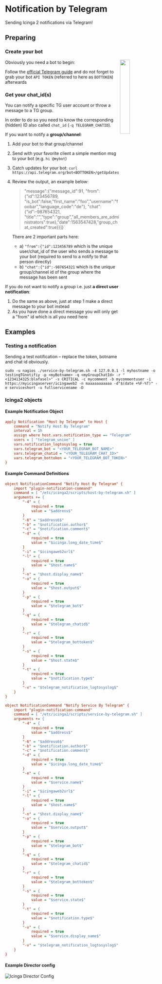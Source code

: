 # Notification by Telegram
Sending Icinga 2 notifications via Telegram!

## Preparing
### Create your bot

<img src="img/Telegram.png" width="25%" align="right">

Obviously you need a bot to begin:

Follow the [official Telegram guide](https://core.telegram.org/bots) and do not forget to grab your bot `API TOKEN` (referred to here as `BOTTOKEN`) afterwards

### Get your chat_id(s)

You can notify a specific TG user account or throw a message to a TG group.

In order to do so you need to know the corresponding (hidden) ID also called `chat_id` (`-q TELEGRAM_CHATID`).

If you want to notify a **group/channel**:

1. Add your bot to that group/channel
1. Send with your favorite client a simple mention msg to your bot (e.g. `hi @mybot`)
1. Catch updates for your bot:
`curl https://api.telegram.org/bot<BOTTOKEN>/getUpdates`
1. Review the output, an example below:
   > "message":{"message_id":91, "from":{"id":123456789, "is_bot":false,"first_name":"foo","username":"foobar","language_code":"de"}, "chat":{"id":-987654321, "title":"<GROUPNAME>","type":"group","all_members_are_administrators":true},"date":1563547428,"group_chat_created":true}}]}`

    There are 2 important parts here:
     - a) `"from":{"id":123456789` which is the unique user/chat_id of the user who sends a message to your bot (required to send to a notify to that person directly)
     - b) `"chat":{"id":-987654321` which is the unique group/channel id of the group where the message has been sent

If you do not want to notify a group i.e. just **a direct user notification**:

1. Do the same as above, just at step 1 make a direct message to your bot instead
1. As you have done a direct message you will only get a "from" id which is all you need here

## Examples

### Testing a notification

Sending a test notification – replace the token, botname and chat id obviously.

`sudo -u nagios ./service-by-telegram.sh -4 127.0.0.1 -l myhostname -o testingTGnotifiy -p <myBotname> -q <myGroupChatId> -r "<1234134325:blafasel>" -s CRITICAL -c mycomment -b mycommentuser -i https://myicingaserver/icingaweb2 -n maaaaaaaaaaa -d"$(date +%F-%T)" -e serviceshort -u fullservicename -D`


### Icinga2 objects
#### Example Notification Object

```ini
apply Notification "Host by Telegram" to Host {
    command = "Notify Host By Telegram"
    interval = 1h
    assign where host.vars.notification_type == "Telegram"
    users = [ "telegram_unixe" ]
    vars.notification_logtosyslog = true
    vars.telegram_bot = "<YOUR_TELEGRAM_BOT_NAME>"
    vars.telegram_chatid = "<YOUR_TELEGRAM_CHAT_ID>"
    vars.telegram_bottoken = "<YOUR_TELEGRAM_BOT_TOKEN>"
}
```

#### Example Command Definitions

```ini
object NotificationCommand "Notify Host By Telegram" {
    import "plugin-notification-command"
    command = [ "/etc/icinga2/scripts/host-by-telegram.sh" ]
    arguments += {
        "-4" = {
            required = true
            value = "$address$"
        }
        "-6" = "$address6$"
        "-b" = "$notification.author$"
        "-c" = "$notification.comment$"
        "-d" = {
            required = true
            value = "$icinga.long_date_time$"
        }
        "-i" = "$icingaweb2url$"
        "-l" = {
            required = true
            value = "$host.name$"
        }
        "-n" = "$host.display_name$"
        "-o" = {
            required = true
            value = "$host.output$"
        }
        "-p" = {
            required = true
            value = "$telegram_bot$"
        }
        "-q" = {
            required = true
            value = "$telegram_chatid$"
        }
        "-r" = {
            required = true
            value = "$telegram_bottoken$"
        }
        "-s" = {
            required = true
            value = "$host.state$"
        }
        "-t" = {
            required = true
            value = "$notification.type$"
        }
        "-v" = "$telegram_notification_logtosyslog$"
    }
}
```

```ini
object NotificationCommand "Notify Service By Telegram" {
    import "plugin-notification-command"
    command = [ "/etc/icinga2/scripts/service-by-telegram.sh" ]
    arguments += {
        "-4" = {
            required = true
            value = "$address$"
        }
        "-6" = "$address6$"
        "-b" = "$notification.author$"
        "-c" = "$notification.comment$"
        "-d" = {
            required = true
            value = "$icinga.long_date_time$"
        }
        "-e" = {
            required = true
            value = "$service.name$"
        }
        "-i" = "$icingaweb2url$"
        "-l" = {
            required = true
            value = "$host.name$"
        }
        "-n" = "$host.display_name$"
        "-o" = {
            required = true
            value = "$service.output$"
        }
        "-p" = {
            required = true
            value = "$telegram_bot$"
        }
        "-q" = {
            required = true
            value = "$telegram_chatid$"
        }
        "-r" = {
            required = true
            value = "$telegram_bottoken$"
        }
        "-s" = {
            required = true
            value = "$service.state$"
        }
        "-t" = {
            required = true
            value = "$notification.type$"
        }
        "-u" = {
            required = true
            value = "$service.display_name$"
        }
        "-v" = "$telegram_notification_logtosyslog$"
    }
}
```
#### Example Director config

![Icinga Director Config](img/Telegram_Notification_in_Icinga_Director.jpg)
